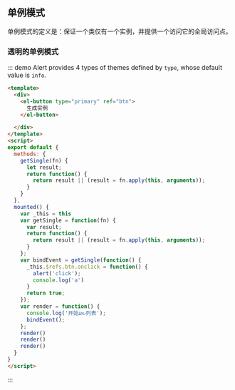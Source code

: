 ## 单例模式

单例模式的定义是：保证一个类仅有一个实例，并提供一个访问它的全局访问点。

### 透明的单例模式

::: demo Alert provides 4 types of themes defined by `type`, whose default value is `info`.

```html
<template>
  <div>
    <el-button type="primary" ref="btn">
      生成实例
    </el-button>

  </div>
</template>
<script>
export default {
  methods: {
    getSingle(fn) {
      let result;
      return function() {
        return result || (result = fn.apply(this, arguments));
      }
    }
  },
  mounted() {
    var _this = this
    var getSingle = function(fn) {
      var result;
      return function() {
        return result || (result = fn.apply(this, arguments));
      }
    };
    var bindEvent = getSingle(function() {
      _this.$refs.btn.onclick = function() {
        alert('click');
        console.log('a')
      }
      return true;
    });
    var render = function() {
      console.log('开始ມ౿列表');
      bindEvent();
    };
    render()
    render()
    render()
  }
}
</script>
```

:::

<style>
.demo-box .el-alert {
  margin: 20px 0 0;
}

.demo-box .el-alert:first-child {
  margin: 0;
  color: #000;
}
</style>

